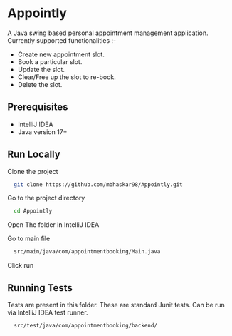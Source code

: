 
# Appointly

A Java swing based personal appointment management application. Currently supported functionalities :-
* Create new appointment slot.
* Book a particular slot.
* Update the slot.
* Clear/Free up the slot to re-book.
* Delete the slot.
## Prerequisites
* IntelliJ IDEA
* Java version 17+
## Run Locally

Clone the project

```bash
  git clone https://github.com/mbhaskar98/Appointly.git
```

Go to the project directory

```bash
  cd Appointly
```

Open The folder in IntelliJ IDEA

Go to main file

```bash
  src/main/java/com/appointmentbooking/Main.java
```
Click run


## Running Tests

Tests are present in this folder. These are standard Junit tests. Can be run via IntelliJ IDEA test runner.

```bash
  src/test/java/com/appointmentbooking/backend/
```

